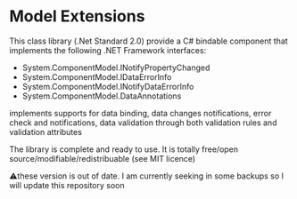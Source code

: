 # Model Extensions

This class library (.Net Standard 2.0) provide a C# bindable component that implements the following .NET Framework interfaces:
- System.ComponentModel.INotifyPropertyChanged
- System.ComponentModel.IDataErrorInfo
- System.ComponentModel.INotifyDataErrorInfo
- System.ComponentModel.DataAnnotations

implements supports for data binding, data changes notifications, error check and notifications, data validation through both validation rules and validation attributes

The library is complete and ready to use.
It is totally free/open source/modifiable/redistribuable (see MIT licence)

⚠️these version is out of date. I am currently seeking in some backups so I will update this repository soon
